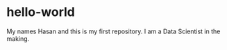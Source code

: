 # hello-world

My names Hasan and this is my first repository. I am a Data Scientist in the making. 

